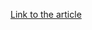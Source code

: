 [Link to the article](https://www.bleepingcomputer.com/news/security/hackers-push-malware-via-google-search-ads-for-vlc-7-zip-ccleaner/)
